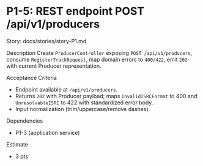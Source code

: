 # P1-5: REST endpoint POST /api/v1/producers

Story: docs/stories/story-P1.md

Description
Create `ProducerController` exposing `POST /api/v1/producers`, consume `RegisterTrackRequest`, map domain errors to `400/422`, emit `202` with current Producer representation.

Acceptance Criteria
- Endpoint available at `/api/v1/producers`.
- Returns `202` with Producer payload; maps `InvalidISRCFormat` to 400 and `UnresolvableISRC` to 422 with standardized error body.
- Input normalization (trim/uppercase/remove dashes).

Dependencies
- P1-3 (application service)

Estimate
- 3 pts
